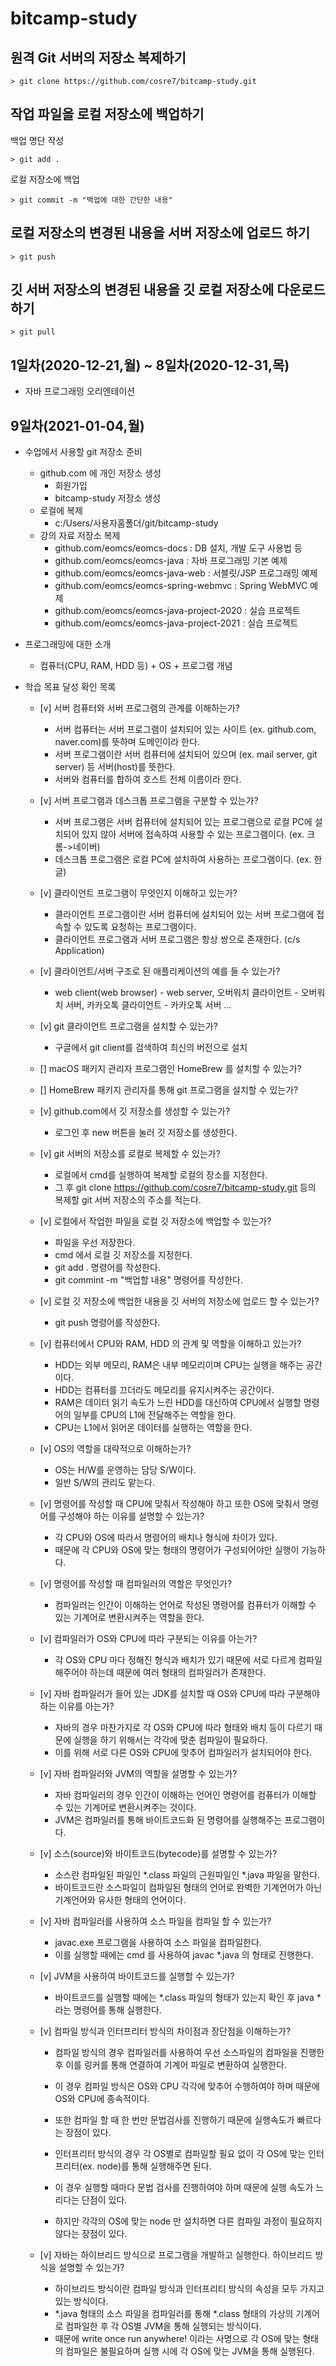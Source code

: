 # bitcamp-study

## 원격 Git 서버의 저장소 복제하기

```
> git clone https://github.com/cosre7/bitcamp-study.git
```

## 작업 파일을 로컬 저장소에 백업하기

백업 명단 작성
```
> git add .
```

로컬 저장소에 백업
```
> git commit -m "백업에 대한 간단한 내용"
```

## 로컬 저장소의 변경된 내용을 서버 저장소에 업로드 하기

```
> git push
```

## 깃 서버 저장소의 변경된 내용을 깃 로컬 저장소에 다운로드 하기

```
> git pull
```

## 1일차(2020-12-21,월) ~ 8일차(2020-12-31,목)

- 자바 프로그래밍 오리엔테이션

## 9일차(2021-01-04,월)

- 수업에서 사용할 git 저장소 준비
    - github.com 에 개인 저장소 생성
        - 회원가입
        - bitcamp-study 저장소 생성
    - 로컬에 복제
        - c:/Users/사용자홈폴더/git/bitcamp-study 
    - 강의 자료 저장소 복제
        - github.com/eomcs/eomcs-docs : DB 설치, 개발 도구 사용법 등
        - github.com/eomcs/eomcs-java : 자바 프로그래밍 기본 예제
        - github.com/eomcs/eomcs-java-web : 서블릿/JSP 프로그래밍 예제
        - github.com/eomcs/eomcs-spring-webmvc : Spring WebMVC 예제
        - github.com/eomcs/eomcs-java-project-2020 : 실습 프로젝트
        - github.com/eomcs/eomcs-java-project-2021 : 실습 프로젝트
- 프로그래밍에 대한 소개
    - 컴퓨터(CPU, RAM, HDD 등) + OS + 프로그램 개념

- 학습 목표 달성 확인 목록
    - [v] 서버 컴퓨터와 서버 프로그램의 관계를 이해하는가?
        - 서버 컴퓨터는 서버 프로그램이 설치되어 있는 사이트 (ex. github.com, naver.com)를 뜻하며 도메인이라 한다.
        - 서버 프로그램이란 서버 컴퓨터에 설치되어 있으며 (ex. mail server, git server) 등 서버(host)를 뜻한다.
        - 서버와 컴퓨터를 합하여 호스트 전체 이름이라 한다.

    - [v] 서버 프로그램과 데스크톱 프로그램을 구분할 수 있는가?
        - 서버 프로그램은 서버 컴퓨터에 설치되어 있는 프로그램으로 로컬 PC에 설치되어 있지 않아 서버에 접속하여 사용할 수 있는 프로그램이다. (ex. 크롬->네이버)
        - 데스크톱 프로그램은 로컬 PC에 설치하여 사용하는 프로그램이다. (ex. 한글)

    - [v] 클라이언트 프로그램이 무엇인지 이해하고 있는가?
        - 클라이언트 프로그램이란 서버 컴퓨터에 설치되어 있는 서버 프로그램에 접속할 수 있도록 요청하는 프로그램이다.
        - 클라이언트 프로그램과 서버 프로그램은 항상 쌍으로 존재한다. (c/s Application)

    - [v] 클라이언트/서버 구조로 된 애플리케이션의 예를 들 수 있는가?
        - web client(web browser) - web server, 오버워치 클라이언트 - 오버워치 서버, 카카오톡 클라이언트 - 카카오톡 서버 ...

    - [v] git 클라이언트 프로그램을 설치할 수 있는가?
        - 구글에서 git client를 검색하여 최신의 버전으로 설치

    - [] macOS 패키지 관리자 프로그램인 HomeBrew 를 설치할 수 있는가?
    - [] HomeBrew 패키지 관리자를 통해 git 프로그램을 설치할 수 있는가?

    - [v] github.com에서 깃 저장소를 생성할 수 있는가?
        - 로그인 후 new 버튼을 눌러 깃 저장소를 생성한다.

    - [v] git 서버의 저장소를 로컬로 복제할 수 있는가?
        - 로컬에서 cmd를 실행하여 복제할 로컬의 장소를 지정한다.
        - 그 후 git clone https://github.com/cosre7/bitcamp-study.git 등의 복제할 git 서버 저장소의 주소를 적는다.

    - [v] 로컬에서 작업한 파일을 로컬 깃 저장소에 백업할 수 있는가?
        - 파일을 우선 저장한다.
        - cmd 에서 로컬 깃 저장소를 지정한다.
        - git add . 명령어를 작성한다.
        - git commint -m "백업할 내용" 명령어를 작성한다.

    - [v] 로컬 깃 저장소에 백업한 내용을 깃 서버의 저장소에 업로드 할 수 있는가?
        - git push 명령어를 작성한다.

    - [v] 컴퓨터에서 CPU와 RAM, HDD 의 관계 및 역할을 이해하고 있는가?
        - HDD는 외부 메모리, RAM은 내부 메모리이며 CPU는 실행을 해주는 공간이다.
        - HDD는 컴퓨터를 끄더라도 메모리를 유지시켜주는 공간이다.
        - RAM은 데이터 읽기 속도가 느린 HDD를 대신하여 CPU에서 실행할 명령어의 일부를 CPU의 L1에 전달해주는 역할을 한다.
        - CPU는 L1에서 읽어온 데이터를 실행하는 역할을 한다.

    - [v] OS의 역할을 대략적으로 이해하는가?
        - OS는 H/W를 운영하는 담당 S/W이다.
        - 일반 S/W의 관리도 맡는다.
        
    - [v] 명령어를 작성할 때 CPU에 맞춰서 작성해야 하고 또한 OS에 맞춰서 명령어를 구성해야 하는 이유를 설명할 수 있는가?
        - 각 CPU와 OS에 따라서 명령어의 배치나 형식에 차이가 있다.
        - 때문에 각 CPU와 OS에 맞는 형태의 명령어가 구성되어야만 실행이 가능하다.

    - [v] 명령어를 작성할 때 컴파일러의 역할은 무엇인가?
        - 컴파일러는 인간이 이해하는 언어로 작성된 명령어를 컴퓨터가 이해할 수 있는 기계어로 변환시켜주는 역할을 한다.

    - [v] 컴파일러가 OS와 CPU에 따라 구분되는 이유를 아는가?
        - 각 OS와 CPU 마다 정해진 형식과 배치가 있기 때문에 서로 다르게 컴파일해주어야 하는데 때문에 여러 형태의 컴파일러가 존재한다.

    - [v] 자바 컴파일러가 들어 있는 JDK를 설치할 때 OS와 CPU에 따라 구분해야 하는 이유를 아는가?
        - 자바의 경우 마찬가지로 각 OS와 CPU에 따라 형태와 배치 등이 다르기 때문에 실행을 하기 위해서는 각각에 맞춘 컴파일이 필요하다.
        - 이를 위해 서로 다른 OS와 CPU에 맞추어 컴파일러가 설치되어야 한다.

    - [v] 자바 컴파일러와 JVM의 역할을 설명할 수 있는가?
        - 자바 컴파일러의 경우 인간이 이해하는 언어인 명령어를 컴퓨터가 이해할 수 있는 기계어로 변환시켜주는 것이다.
        - JVM은 컴파일러를 통해 바이트코드화 된 명령어를 실행해주는 프로그램이다.

    - [v] 소스(source)와 바이트코드(bytecode)를 설명할 수 있는가?
        - 소스란 컴파일된 파일인 *.class 파일의 근원파일인 *.java 파일을 말한다.
        - 바이트코드란 소스파일이 컴파일된 형태의 언어로 완벽한 기계언어가 아닌 기계언어와 유사한 형태의 언어이다.

    - [v] 자바 컴파일러를 사용하여 소스 파일을 컴파일 할 수 있는가?
        - javac.exe 프로그램을 사용하여 소스 파일을 컴파일한다.
        - 이를 실행할 때에는 cmd 를 사용하여 javac *.java 의 형태로 진행한다.

    - [v] JVM을 사용하여 바이트코드를 실행할 수 있는가?
        - 바이트코드를 실행할 때에는 *.class 파일의 형태가 있는지 확인 후 java * 라는 명령어를 통해 실행한다.

    - [v] 컴파일 방식과 인터프리터 방식의 차이점과 장단점을 이해하는가?
        - 컴파일 방식의 경우 컴파일러를 사용하여 우선 소스파일의 컴파일을 진행한 후 이를 링커를 통해 연결하여 기계어 파일로 변환하여 실행한다.
        - 이 경우 컴파일 방식은 OS와 CPU 각각에 맞추어 수행하여야 하며 때문에 OS와 CPU에 종속적이다.
        - 또한 컴파일 할 때 한 번만 문법검사를 진행하기 때문에 실행속도가 빠르다는 장점이 있다.

        - 인터프리터 방식의 경우 각 OS별로 컴파일할 필요 없이 각 OS에 맞는 인터프리터(ex. node)를 통해 실행해주면 된다.
        - 이 경우 실행할 때마다 문법 검사를 진행하여야 하며 때문에 실행 속도가 느리다는 단점이 있다.
        - 하지만 각각의 OS에 맞는 node 만 설치하면 다른 컴파일 과정이 필요하지 않다는 장점이 있다.

    - [v] 자바는 하이브리드 방식으로 프로그램을 개발하고 실행한다. 하이브리드 방식을 설명할 수 있는가?
        - 하이브리드 방식이란 컴파일 방식과 인터프리티 방식의 속성을 모두 가지고 있는 방식이다.
        - *.java 형태의 소스 파일을 컴파일러를 통해 *.class 형태의 가상의 기계어로 컴파일한 후 각 OS별 JVM을 통해 실행되는 방식이다.
        - 때문에 write once run anywhere! 이라는 사명으로 각 OS에 맞는 형태의 컴파일은 불필요하며 실행 시에 각 OS에 맞는 JVM을 통해 실행된다.
        